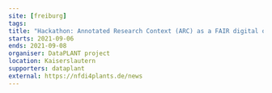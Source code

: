 ```yaml
---
site: [freiburg]
tags:
title: "Hackathon: Annotated Research Context (ARC) as a FAIR digital object"
starts: 2021-09-06
ends: 2021-09-08
organiser: DataPLANT project
location: Kaiserslautern
supporters: dataplant
external: https://nfdi4plants.de/news
---
```

